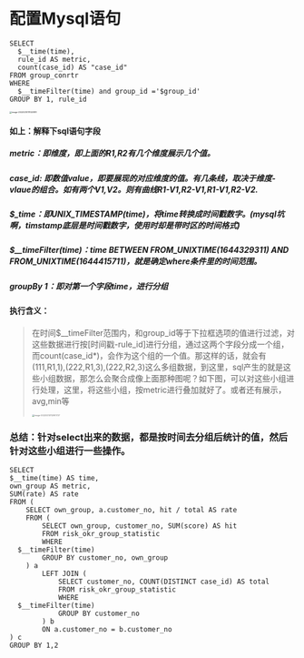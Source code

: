 # 配置Mysql语句

```
SELECT
  $__time(time),
  rule_id AS metric,
  count(case_id) AS "case_id"
FROM group_conrtr
WHERE
  $__timeFilter(time) and group_id ='$group_id'
GROUP BY 1, rule_id
```

<img src="../../Library/Application Support/typora-user-images/image-20220210111025181.png" alt="image-20220210111025181" style="zoom:25%;" />

#### 如上：解释下sql语句字段

##### metric：即维度，即上面的R1,R2有几个维度展示几个值。

##### case_id: 即数值value，即要展现的对应维度的值。有几条线，取决于维度-vlaue的组合。如有两个V1,V2。则有曲线R1-V1,R2-V1,R1-V1,R2-V2.

##### $_time：即UNIX_TIMESTAMP(time)，将time转换成时间戳数字。(mysql坑啊，timstamp底层是时间戳数字，使用时却是带时区的时间格式)

#####  $__timeFilter(time)：time BETWEEN FROM_UNIXTIME(1644329311) AND FROM_UNIXTIME(1644415711)，就是确定where条件里的时间范围。

##### groupBy 1：即对第一个字段time，进行分组



#### 执行含义：

> 在时间$__timeFilter范围内，和group_id等于下拉框选项的值进行过滤，对这些数据进行按[时间戳-rule_id]进行分组，通过这两个字段分成一个组，而count(case_id*)，会作为这个组的一个值。那这样的话，就会有 (111,R1,1),(222,R1,3),(222,R2,3)这么多组数据，到这里，sql产生的就是这些小组数据，那怎么会聚合成像上面那种图呢？如下图，可以对这些小组进行处理，这里，将这些小组，按metric进行叠加就好了。或者还有展示，avg,min等
>
> <img src="../../Library/Application Support/typora-user-images/image-20220210112901727.png" alt="image-20220210112901727" style="zoom:25%;" />



### 总结：针对select出来的数据，都是按时间去分组后统计的值，然后针对这些小组进行一些操作。



```
SELECT 
$__time(time) AS time,
own_group AS metric,
SUM(rate) AS rate
FROM (
	SELECT own_group, a.customer_no, hit / total AS rate
	FROM (
		SELECT own_group, customer_no, SUM(score) AS hit
		FROM risk_okr_group_statistic
		WHERE
  $__timeFilter(time)
		GROUP BY customer_no, own_group
	) a
		LEFT JOIN (
			SELECT customer_no, COUNT(DISTINCT case_id) AS total
			FROM risk_okr_group_statistic
			WHERE
  $__timeFilter(time)
			GROUP BY customer_no
		) b
		ON a.customer_no = b.customer_no
) c
GROUP BY 1,2
```

